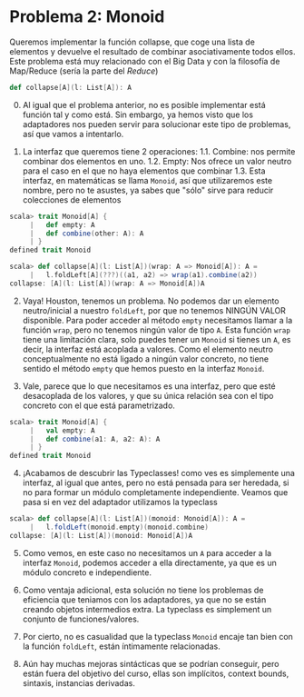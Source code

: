 # Problema 2: Monoid

Queremos implementar la función collapse, que coge una lista de elementos y devuelve el resultado de combinar asociativamente todos ellos. Este problema está muy relacionado con el Big Data y con la filosofía de Map/Reduce (sería la parte del _Reduce_)

```scala
def collapse[A](l: List[A]): A
```

0. Al igual que el problema anterior, no es posible implementar está función tal y como está. Sin embargo, ya hemos visto que los adaptadores nos pueden servir para solucionar este tipo de problemas, así que vamos a intentarlo.

1. La interfaz que queremos tiene 2 operaciones:
1.1. Combine: nos permite combinar dos elementos en uno.
1.2. Empty: Nos ofrece un valor neutro para el caso en el que no haya elementos que combinar
1.3. Esta interfaz, en matemáticas se llama `Monoid`, así que utilizaremos este nombre, pero no te asustes, ya sabes que "sólo" sirve para reducir colecciones de elementos

```scala
scala> trait Monoid[A] {
     |   def empty: A
     |   def combine(other: A): A
     | }
defined trait Monoid

scala> def collapse[A](l: List[A])(wrap: A => Monoid[A]): A =
     |   l.foldLeft[A](???)((a1, a2) => wrap(a1).combine(a2))
collapse: [A](l: List[A])(wrap: A => Monoid[A])A
```

2. Vaya! Houston, tenemos un problema. No podemos dar un elemento neutro/inicial a nuestro `foldLeft`, por que no tenemos NINGÚN VALOR disponible. Para poder acceder al método `empty` necesitamos llamar a la función `wrap`, pero no tenemos ningún valor de tipo `A`. Esta función `wrap` tiene una limitación clara, solo puedes tener un `Monoid` si tienes un `A`, es decir, la interfaz está acoplada a valores. Como el elemento neutro conceptualmente no está ligado a ningún valor concreto, no tiene sentido el método `empty` que hemos puesto en la interfaz `Monoid`.

3. Vale, parece que lo que necesitamos es una interfaz, pero que esté desacoplada de los valores, y que su única relación sea con el tipo concreto con el que está parametrizado.

```scala
scala> trait Monoid[A] {
     |   val empty: A
     |   def combine(a1: A, a2: A): A
     | }
defined trait Monoid
```

4. ¡Acabamos de descubrir las Typeclasses! como ves es simplemente una interfaz, al igual que antes, pero no está pensada para ser heredada, si no para formar un módulo completamente independiente. Veamos que pasa si en vez del adaptador utilizamos la typeclass

```scala
scala> def collapse[A](l: List[A])(monoid: Monoid[A]): A =
     |   l.foldLeft(monoid.empty)(monoid.combine)
collapse: [A](l: List[A])(monoid: Monoid[A])A
```

5. Como vemos, en este caso no necesitamos un `A` para acceder a la interfaz `Monoid`, podemos acceder a ella directamente, ya que es un módulo concreto e independiente.

6. Como ventaja adicional, esta solución no tiene los problemas de eficiencia que teniamos con los adaptadores, ya que no se están creando objetos intermedios extra. La typeclass es simplement un conjunto de funciones/valores.

7. Por cierto, no es casualidad que la typeclass `Monoid` encaje tan bien con la función `foldLeft`, están íntimamente relacionadas.

8. Aún hay muchas mejoras sintácticas que se podrían conseguir, pero están fuera del objetivo del curso, ellas son implícitos, context bounds, sintaxis, instancias derivadas.
